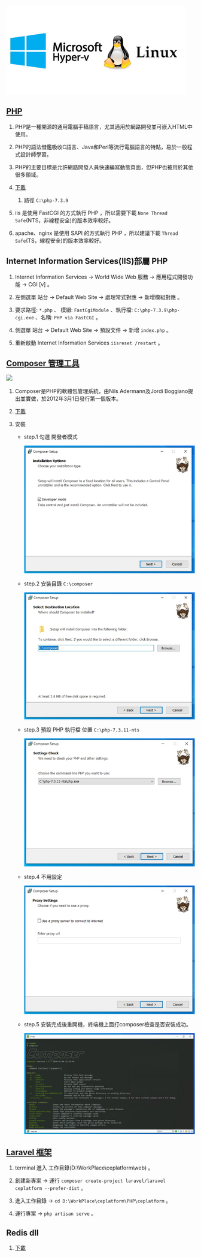 
![](https://github.com/wdwd2233/Notes/blob/master/Linux/img/hyper-v.jpg?raw=true)


## [PHP](https://windows.php.net/)

1. PHP是一種開源的通用電腦手稿語言，尤其適用於網路開發並可嵌入HTML中使用。
2. PHP的語法借鑑吸收C語言、Java和Perl等流行電腦語言的特點，易於一般程式設計師學習。
3. PHP的主要目標是允許網路開發人員快速編寫動態頁面，但PHP也被用於其他很多領域。

4. [下載](https://windows.php.net/download/)

	1. 路徑 `C:\php-7.3.9`

5. iis 是使用 FastCGI 的方式執行 PHP ，所以需要下載 `None Thread Safe`(NTS，非線程安全)的版本效率較好。
6. apache、nginx 是使用 SAPI 的方式執行 PHP ，所以建議下載 `Thread Safe`(TS，線程安全)的版本效率較好。

## Internet Information Services(IIS)部屬 PHP

1. Internet Information Services → World Wide Web 服務 → 應用程式開發功能 → CGI [v] 。

2. 左側選單 站台 → Default Web Site → 處理常式對應 → 新增模組對應 。

3. 要求路徑: `*.php` 、  模組: `FastCgiModule` 、執行檔: `C:\php-7.3.9\php-cgi.exe` 、名稱: `PHP via FastCGI` 。

4. 側選單 站台 → Default Web Site → 預設文件 → 新增 `index.php` 。

5. 重新啟動 Internet Information Services `iisreset /restart` 。


## [Composer 管理工具](https://getcomposer.org/)

![](https://github.com/wdwd2233/Notes/blob/master/Linux/img/composer.png?raw=true)

1. Composer是PHP的軟體包管理系統，由Nils Adermann及Jordi Boggiano提出並實做，於2012年3月1日發行第一個版本。

2. [下載](https://getcomposer.org/Composer-Setup.exe)

3. 安裝 
	 * step.1 勾選 開發者模式

		![](https://github.com/wdwd2233/Notes/blob/master/PHP/images/1583004775531.jpg?raw=true)

	 * step.2 安裝目錄 `C:\composer`

		![](https://github.com/wdwd2233/Notes/blob/master/PHP/images/1583004821347.jpg?raw=true)

	 * step.3 預設 PHP 執行檔 位置 `C:\php-7.3.11-nts`

		![](https://github.com/wdwd2233/Notes/blob/master/PHP/images/1583004832881.jpg?raw=true)

	 * step.4 不用設定

		![](https://github.com/wdwd2233/Notes/blob/master/PHP/images/1583004844032.jpg?raw=true)

	* step.5 安裝完成後重開機，終端機上面打composer檢查是否安裝成功。

		![](https://github.com/wdwd2233/Notes/blob/master/PHP/images/1583004898703.jpg?raw=true)


## [Laravel 框架](https://laravel.tw/docs/4.2/quick)

1. terminal 進入 工作目錄(D:\WorkPlace\ceplatform\web)  。

2. 創建新專案 → 運行 `composer create-project laravel/laravel ceplatform --prefer-dist` 。

3. 進入工作目錄 → `cd D:\WorkPlace\ceplatform\PHP\ceplatform`  。

4. 運行專案  → `php artisan serve` 。

## Redis dll 

1. [下載](https://pecl.php.net/package/redis)
